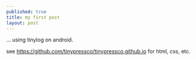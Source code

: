 ```yaml
---
published: true
title: my first post
layout: post
---
```

... using tinylog on android.

see https://github.com/tinypressco/tinypressco.github.io for html, css, etc.
